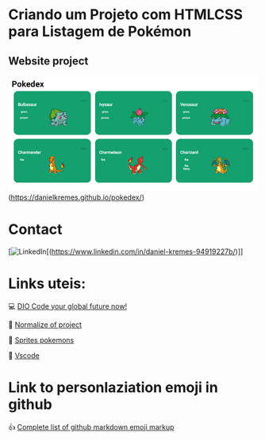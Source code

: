 # Criando um Projeto com HTMLCSS para Listagem de Pokémon

## Website project
![Alt text](preview.png)(https://danielkremes.github.io/pokedex/)

# Contact
[![LinkedIn](https://img.shields.io/badge/LinkedIn-%230077B5.svg?logo=linkedin&logoColor=white)[(https://www.linkedin.com/in/daniel-kremes-94919227b/)]]

# Links uteis:
💻 [DIO Code your global future now!](https://www.dio.me/)

🔗 [Normalize of project](https://cdnjs.com/libraries/normalize)

🔗 [Sprites pokemons](https://github.com/sashafirsov/pokeapi-sprites/tree/master)

🔗 [Vscode](https://code.visualstudio.com/)

# Link to personlaziation emoji in github
👍 [Complete list of github markdown emoji markup](https://gist.github.com/rxaviers/7360908)
